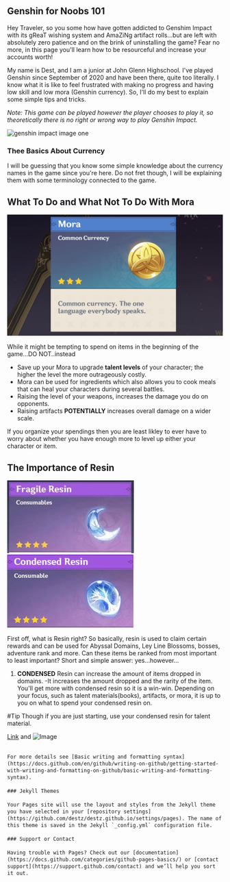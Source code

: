 ## Genshin for Noobs 101

Hey Traveler, so you some how have gotten addicted to Genshim Impact with its gReaT wishing system and AmaZiNg artifact rolls...but are left with absolutely zero patience and on the brink of uninstalling the game? Fear no more, in this page you'll learn how to be resourceful and increase your accounts worth!

My name is Dest, and I am a junior at John Glenn Highschool. I've played Genshin since September of 2020 and have been there, quite too literally. I know what it is like to feel frustrated with making no progress and having low skill and low mora (Genshin currency). So, I'll do my best to explain some simple tips and tricks. 

*Note: This game can be played however the player chooses to play it, so theoretically there is no right or wrong way to play Genshin Impact.*

![genshin impact image one ](https://user-images.githubusercontent.com/106105964/169901950-dd09d0b2-b68e-4296-ae83-ae962f1f1ef1.jpeg)

### Thee Basics About Currency

I will be guessing that you know some simple knowledge about the currency names in the game since you're here. Do not fret though, I will be explaining them with some terminology connected to the game.

## What To Do and What Not To Do With Mora

![mora image](What-is-the-value-of-Mora-Genshin-Impact.jpg)

While it might be tempting to spend on items in the beginning of the game...DO NOT..instead
- Save up your Mora to upgrade **talent levels**
 of your character; the higher the level the more outrageously costly.
- Mora can be used for ingredients which also allows you to cook meals that can heal your characters during several battles.
- Raising the level of your weapons, increases the damage you do on opponents.
- Raising artifacts **POTENTIALLY** increases overall damage on a wider scale.

If you organize your spendings then you are least likley to ever have to worry about whether you have enough more to level up either your character or item. 

## The Importance of Resin

![resin image](fragile%20resin.jpeg) ![condensed resin](condensed%20resin%20.jpeg)

First off, what is Resin right? So basically, resin is used to claim certain rewards and can be used for Abyssal Domains, Ley Line Blossoms, bosses, adventure rank and more.
     Can these items be ranked from most important to least important? Short and simple answer: yes...however...
     
1.  **CONDENSED** Resin can increase the amount of items dropped in domains.
   -It increases the amount dropped and the rarity of the item. You'll get more with condensed resin so it is a win-win. 
Depending on your focus, such as talent materials(books), artifacts, or mora, it is up to you on what to spend your condensed resin on.

#Tip
Though if you are just starting, use your condensed resin for talent material.

[Link](url) and ![Image](src)
```

For more details see [Basic writing and formatting syntax](https://docs.github.com/en/github/writing-on-github/getting-started-with-writing-and-formatting-on-github/basic-writing-and-formatting-syntax).

### Jekyll Themes

Your Pages site will use the layout and styles from the Jekyll theme you have selected in your [repository settings](https://github.com/destz/destz.github.io/settings/pages). The name of this theme is saved in the Jekyll `_config.yml` configuration file.

### Support or Contact

Having trouble with Pages? Check out our [documentation](https://docs.github.com/categories/github-pages-basics/) or [contact support](https://support.github.com/contact) and we’ll help you sort it out.
